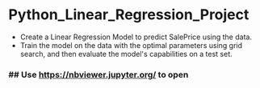 # Python_Linear_Regression_Project
* Create a Linear Regression Model to predict SalePrice using the data. 
* Train the model on the data with the optimal parameters using grid search, and then evaluate the model's capabilities on a test set.



### ## Use https://nbviewer.jupyter.org/ to open
